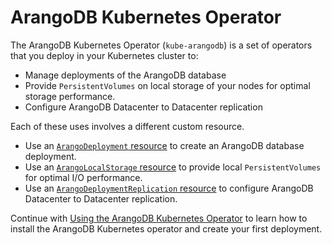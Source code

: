 <!-- don't edit here, its from https://@github.com/arangodb/kube-arangodb.git / docs/Manual/ -->
# ArangoDB Kubernetes Operator

The ArangoDB Kubernetes Operator (`kube-arangodb`) is a set of operators
that you deploy in your Kubernetes cluster to:

- Manage deployments of the ArangoDB database
- Provide `PersistentVolumes` on local storage of your nodes for optimal storage performance.
- Configure ArangoDB Datacenter to Datacenter replication

Each of these uses involves a different custom resource.

- Use an [`ArangoDeployment` resource](./DeploymentResource.md) to
  create an ArangoDB database deployment.
- Use an [`ArangoLocalStorage` resource](./StorageResource.md) to
  provide local `PersistentVolumes` for optimal I/O performance.
- Use an [`ArangoDeploymentReplication` resource](./DeploymentReplicationResource.md) to
  configure ArangoDB Datacenter to Datacenter replication.

Continue with [Using the ArangoDB Kubernetes Operator](./Usage.md)
to learn how to install the ArangoDB Kubernetes operator and create
your first deployment.